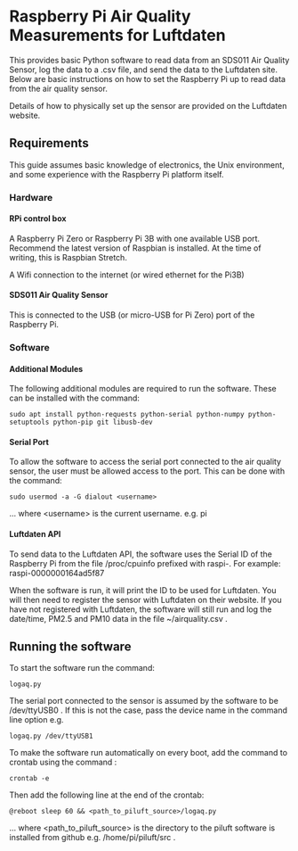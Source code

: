 # Raspberry Pi Air Quality Measurements for Luftdaten

This provides basic Python software to read data from an SDS011 Air Quality Sensor, log the data to a .csv file, and send the data to the Luftdaten site.
Below are basic instructions on how to set the Raspberry Pi up to read data from the air quality sensor.

Details of how to physically set up the sensor are provided on the Luftdaten website.

## Requirements
This guide assumes basic knowledge of electronics, the Unix environment, and some experience with the Raspberry Pi platform itself.

### Hardware

#### RPi control box
A Raspberry Pi Zero or Raspberry Pi 3B with one available USB port. Recommend the latest version of Raspbian is installed.
At the time of writing, this is Raspbian Stretch.

A Wifi connection to the internet (or wired ethernet for the Pi3B)

#### SDS011 Air Quality Sensor
This is connected to the USB (or micro-USB for Pi Zero) port of the Raspberry Pi.


### Software

#### Additional Modules
The following additional modules are required to run the software.
These can be installed with the command:
```
sudo apt install python-requests python-serial python-numpy python-setuptools python-pip git libusb-dev
```

#### Serial Port
To allow the software to access the serial port connected to the air quality sensor, the user must be allowed access to the port.
This can be done with the command:
```
sudo usermod -a -G dialout <username>
```

... where \<username\> is the current username. e.g. pi


#### Luftdaten API
To send data to the Luftdaten API, the software uses the Serial ID of the Raspberry Pi from the file /proc/cpuinfo prefixed with raspi-. For example:
raspi-0000000164ad5f87

When the software is run, it will print the ID to be used for Luftdaten. You will then need to register the sensor with Luftdaten on their website.
If you have not registered with Luftdaten, the software will still run and log the date/time, PM2.5 and PM10 data in the file ~/airquality.csv .

## Running the software

To start the software run the command:
```
logaq.py
```

The serial port connected to the sensor is assumed by the software to be /dev/ttyUSB0 . If this is not the case, pass the device name in the command line option e.g.
```
logaq.py /dev/ttyUSB1
```

To make the software run automatically on every boot, add the command to crontab using the command :
```
crontab -e
```

Then add the following line at the end of the crontab:
```
@reboot sleep 60 && <path_to_piluft_source>/logaq.py
```

... where \<path_to_piluft_source\> is the directory to the piluft software is installed from github e.g. /home/pi/piluft/src .


